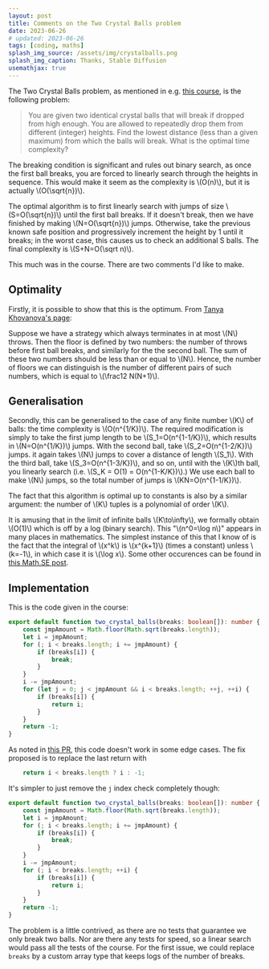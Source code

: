 ```yaml
---
layout: post
title: Comments on the Two Crystal Balls problem
date: 2023-06-26
# updated: 2023-06-26
tags: [coding, maths]
splash_img_source: /assets/img/crystalballs.png
splash_img_caption: Thanks, Stable Diffusion
usemathjax: true
---
```


The Two Crystal Balls problem, as mentioned in e.g. [this course](https://frontendmasters.com/courses/algorithms/two-crystal-balls-problem/), is the following problem:


> You are given two identical crystal balls that will break if dropped from high enough. You are allowed to repeatedly drop them from different (integer) heights. Find the lowest distance (less than a given maximum) from which the balls will break. What is the optimal time complexity?

The breaking condition is significant and rules out binary search, as once the first ball breaks, you are forced to linearly search through the heights in sequence. This would make it seem as the complexity is \\(O(n)\\), but it is actually \\(O(\sqrt{n})\\).

The optimal algorithm is to first linearly search with jumps of size \\(S=O(\sqrt{n})\\) until the first ball breaks. If it doesn't break, then we have finished by making \\(N=O(\sqrt{n})\\) jumps. Otherwise, take the previous known safe position and progressively increment the height by 1 until it breaks; in the worst case, this causes us to check an additional S balls. The final complexity is \\(S+N=O(\sqrt n)\\).

This much was in the course. There are two comments I'd like to make.

## Optimality

Firstly, it is possible to show that this is the optimum. From [Tanya Khovanova's page](http://www.tanyakhovanova.com/Puzzles/solballs.html):

Suppose we have a strategy which always terminates in at most \\(N\\) throws. Then the floor is defined by two numbers: the number of throws before first ball breaks, and similarly for the the second ball. The sum of these two numbers should be less than or equal to \\(N\\). Hence, the number of floors we can distinguish is the number of different pairs of such numbers, which is equal to \\(\frac12 N(N+1)\\).

## Generalisation 

Secondly, this can be generalised to the case of any finite number \\(K\\) of balls: the time complexity is \\(O(n^{1/K})\\). The required modification is simply to take the first jump length to be \\(S_1=O(n^{1-1/K})\\), which results in \\(N=O(n^{1/K})\\) jumps. 
With the second ball, take \\(S_2=O(n^{1-2/K})\\) jumps. it again takes \\(N\\) jumps to cover a distance of length \\(S_1\\). 
With the third ball, take \\(S_3=O(n^{1-3/K})\\), and so on, until with the \\(K\\)th ball, you linearly search 
(i.e. \\(S_K = O(1) = O(n^{1-K/K})\\).) 
We use each ball to make \\(N\\) jumps, so the total number of jumps is \\(KN=O(n^{1-1/K})\\). 

The fact that this algorithm is optimal up to constants is also by a similar argument: the number of \\(K\\) tuples is a polynomial of order \\(K\\).

It is amusing that in the limit of infinite balls \\(K\to\infty\\), we formally obtain \\(O(1)\\) which is off by a log (binary search). This "\\(n^0=\log n\\)" appears in many places in mathematics. The simplest instance of this that I know of is the fact that the integral of \\(x^k\\) is \\(x^{k+1}\\) (times a constant) unless \\(k=-1\\), in which case it is \\(\log x\\). Some other occurences can be found in [this Math.SE post](https://math.stackexchange.com/q/2632349/80734).

## Implementation
This is the code given in the course:
```typescript
export default function two_crystal_balls(breaks: boolean[]): number {
    const jmpAmount = Math.floor(Math.sqrt(breaks.length));
    let i = jmpAmount;
    for (; i < breaks.length; i += jmpAmount) {
        if (breaks[i]) {
            break;
        }
    }
    i -= jmpAmount;
    for (let j = 0; j < jmpAmount && i < breaks.length; ++j, ++i) {
        if (breaks[i]) {
            return i;
        }
    }
    return -1;
}
```
As noted in [this PR](https://github.com/ThePrimeagen/kata-machine/pull/37), this code doesn't work in some edge cases. The fix proposed is to replace the last return with
```typescript
    return i < breaks.length ? i : -1;
```
It's simpler to just remove the `j` index check completely though:
```typescript
export default function two_crystal_balls(breaks: boolean[]): number {
    const jmpAmount = Math.floor(Math.sqrt(breaks.length));
    let i = jmpAmount;
    for (; i < breaks.length; i += jmpAmount) {
        if (breaks[i]) {
            break;
        }
    }
    i -= jmpAmount;
    for (; i < breaks.length; ++i) {
        if (breaks[i]) {
            return i;
        }
    }
    return -1;
}
```

The problem is a little contrived, as there are no tests that guarantee we only break two balls. Nor are there any tests for speed, so a linear search would pass all the tests of the course. For the first issue, we could replace `breaks` by a custom array type that keeps logs of the number of breaks.
